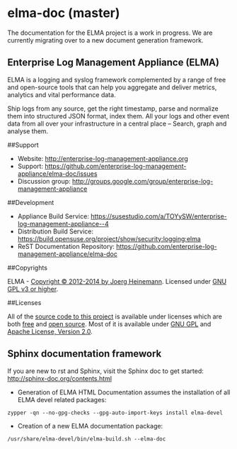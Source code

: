 elma-doc (master)
===============================

The documentation for the ELMA project is a work in progress.
We are currently migrating over to a new document generation framework.

Enterprise Log Management Appliance (ELMA)
------------------------------------------

ELMA is a logging and syslog framework complemented by a range of free and open-source tools that can help you aggregate and deliver metrics, analytics and vital performance data.

Ship logs from any source, get the right timestamp, parse and normalize them into structured JSON format, index them.
All your logs and other event data from all over your infrastructure in a central place – Search, graph and analyse them.

##Support

- Website: http://enterprise-log-management-appliance.org
- Support: https://github.com/enterprise-log-management-appliance/elma-doc/issues
- Discussion group: http://groups.google.com/group/enterprise-log-management-appliance

##Development

- Appliance Build Service: https://susestudio.com/a/TOYySW/enterprise-log-management-appliance--4
- Distribution Build Service: https://build.opensuse.org/project/show/security:logging:elma
- ReST Documentation Repository: https://github.com/enterprise-log-management-appliance/elma-doc

##Copyrights

ELMA - <a href="https://build.opensuse.org/package/view_file/security:logging:elma/elma/elma.doc.COPYING">Copyright © 2012-2014 by Joerg Heinemann</a>.
Licensed under <a href="http://www.gnu.org/licenses/gpl.html">GNU GPL v3 or higher</a>.

##Licenses

All of the <a href="https://build.opensuse.org/project/show/security:logging:elma">source code to this project</a> is available under licenses which are both <a href="http://www.gnu.org/philosophy/free-sw.html">free</a> and <a href="http://www.opensource.org/docs/definition.php">open source</a>.
Most of it is available under <a href="http://www.gnu.org/licenses/gpl.html">GNU GPL</a> and <a href="http://www.apache.org/licenses/LICENSE-2.0">Apache License, Version 2.0</a>.

Sphinx documentation framework
------------------------------

If you are new to rst and Sphinx, visit the Sphinx doc to get started:
http://sphinx-doc.org/contents.html

- Generation of ELMA HTML Documentation assumes the installation of all ELMA devel related packages:
```
zypper -qn --no-gpg-checks --gpg-auto-import-keys install elma-devel
```
- Creation of a new ELMA documentation package:
```
/usr/share/elma-devel/bin/elma-build.sh --elma-doc
```
